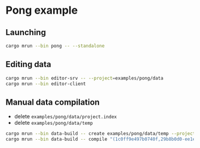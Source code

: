 # Pong example

## Launching

```sh
cargo mrun --bin pong -- --standalone
```

## Editing data

```sh
cargo mrun --bin editor-srv -- --project=examples/pong/data
cargo mrun --bin editor-client
```

## Manual data compilation

- delete `examples/pong/data/project.index`
- delete `examples/pong/data/temp`

```sh
cargo mrun --bin data-build -- create examples/pong/data/temp --project=..
cargo mrun --bin data-build -- compile "(1c0ff9e497b0740f,29b8b0d0-ee1e-4792-aca2-3b3a3ce63916)|1d9ddd99aad89045" --buildindex=examples/pong/data/temp --cas=examples/pong/data/temp --target=game --platform=windows --locale=en
```
